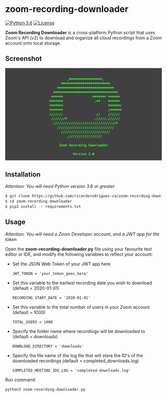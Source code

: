 # zoom-recording-downloader

[![Python 3.6](https://img.shields.io/badge/python-3.6%20%2B-blue.svg)](https://www.python.org/) [![License](https://img.shields.io/badge/license-MIT-brown.svg)](https://raw.githubusercontent.com/ricardorodrigues-ca/zoom-recording-downloader/master/LICENSE.md)

**Zoom Recording Downloader** is a cross-platform Python script that uses Zoom's API (v2) to download and organize all cloud recordings from a Zoom account onto local storage.

## Screenshot ##
![screenshot](screenshot.png)

## Installation ##

_Attention: You will need Python version 3.6 or greater_

```sh
$ git clone https://github.com/ricardorodrigues-ca/zoom-recording-downloader
$ cd zoom-recording-downloader
$ pip3 install -r requirements.txt
```

## Usage ##

_Attention: You will need a Zoom Developer account, and a JWT app for the token_

Open the **zoom-recording-downloader.py** file using your favourite text editor or IDE, and modify the following variables to reflect your account:

- Set the JSON Web Token of your JWT app here

      JWT_TOKEN = 'your_token_goes_here'

- Set this variable to the earliest recording date you wish to download (default = 2020-01-01)

      RECORDING_START_DATE = '2020-01-01'

- Set this variable to the total number of users in your Zoom account (default = 1000)

      TOTAL_USERS = 1000

- Specify the folder name where recordings will be downloaded to (default = downloads)

      DOWNLOAD_DIRECTORY = 'downloads'

- Specify the file name of the log file that will store the ID's of the downloaded recordings (default = completed_downloads.log)

      COMPLETED_MEETING_IDS_LOG = 'completed-downloads.log'

Run command:

```sh
python3 zoom-recording-downloader.py
```
